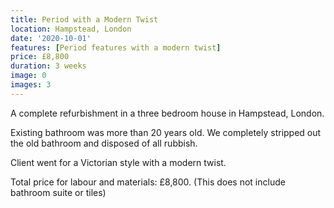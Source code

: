 ```yaml
---
title: Period with a Modern Twist
location: Hampstead, London
date: '2020-10-01'
features: [Period features with a modern twist]
price: £8,800
duration: 3 weeks
image: 0
images: 3
---
```


A complete refurbishment in a three bedroom house in Hampstead, London.

Existing bathroom was more than 20 years old. We completely stripped out the old bathroom and disposed of all rubbish.

Client went for a Victorian style with a modern twist.

Total price for labour and materials: £8,800.
(This does not include bathroom suite or tiles)
